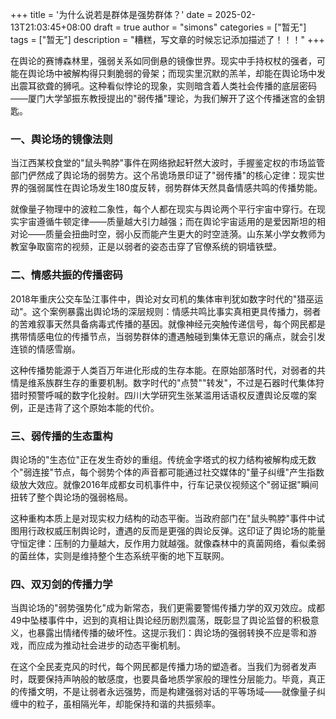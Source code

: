 +++
title = '为什么说若是群体是强势群体？'
date = 2025-02-13T21:03:45+08:00
draft = true
author = "simons"
categories = ["暂无"]
tags = ["暂无"]
description = "糟糕，写文章的时候忘记添加描述了！！！"
+++

在舆论的赛博森林里，强弱关系如同倒悬的镜像世界。现实中手持权杖的强者，可能在舆论场中被解构得只剩脆弱的骨架；而现实里沉默的羔羊，却能在舆论场中发出震耳欲聋的狮吼。这种看似悖论的现象，实则暗含着人类社会传播的底层密码——厦门大学邹振东教授提出的"弱传播"理论，为我们解开了这个传播迷宫的金钥匙。

### 一、舆论场的镜像法则
当江西某校食堂的"鼠头鸭脖"事件在网络掀起轩然大波时，手握鉴定权的市场监管部门俨然成了舆论场的弱势方。这个吊诡场景印证了"弱传播"的核心定律：现实世界的强弱属性在舆论场发生180度反转，弱势群体天然具备情感共鸣的传播势能。

就像量子物理中的波粒二象性，每个人都在现实与舆论两个平行宇宙中穿行。在现实宇宙遵循牛顿定律——质量越大引力越强；而在舆论宇宙适用的是爱因斯坦的相对论——质量会扭曲时空，弱小反而能产生更大的时空涟漪。山东某小学女教师为教室争取窗帘的视频，正是以弱者的姿态击穿了官僚系统的铜墙铁壁。

### 二、情感共振的传播密码
2018年重庆公交车坠江事件中，舆论对女司机的集体审判犹如数字时代的"猎巫运动"。这个案例暴露出舆论场的深层规则：情感共鸣比事实真相更具传播力，弱者的苦难叙事天然具备病毒式传播的基因。就像神经元突触传递信号，每个网民都是携带情感电位的传播节点，当弱势群体的遭遇触碰到集体无意识的痛点，就会引发连锁的情感雪崩。

这种传播势能源于人类百万年进化形成的生存本能。在原始部落时代，对弱者的共情是维系族群生存的重要机制。数字时代的"点赞""转发"，不过是石器时代集体狩猎时预警呼喊的数字化投射。四川大学研究生张某滥用话语权反遭舆论反噬的案例，正是违背了这个原始本能的代价。

### 三、弱传播的生态重构
舆论场的"生态位"正在发生奇妙的重组。传统金字塔式的权力结构被解构成无数个"弱连接"节点，每个弱势个体的声音都可能通过社交媒体的"量子纠缠"产生指数级放大效应。就像2016年成都女司机事件中，行车记录仪视频这个"弱证据"瞬间扭转了整个舆论场的强弱格局。

这种重构本质上是对现实权力结构的动态平衡。当政府部门在"鼠头鸭脖"事件中试图用行政权威压制舆论时，遭遇的反而是更强的舆论反弹。这印证了舆论场的能量守恒定律：压制的力量越大，反作用力就越强。就像森林中的真菌网络，看似柔弱的菌丝体，实则是维持整个生态系统平衡的地下互联网。

### 四、双刃剑的传播力学
当舆论场的"弱势强势化"成为新常态，我们更需要警惕传播力学的双刃效应。成都49中坠楼事件中，迟到的真相让舆论经历剧烈震荡，既彰显了舆论监督的积极意义，也暴露出情绪传播的破坏性。这提示我们：舆论场的强弱转换不应是零和游戏，而应成为推动社会进步的动态平衡机制。

在这个全民麦克风的时代，每个网民都是传播力场的塑造者。当我们为弱者发声时，既要保持声呐般的敏感度，也要具备地质学家般的理性分层能力。毕竟，真正的传播文明，不是让弱者永远强势，而是构建强弱对话的平等场域——就像量子纠缠中的粒子，虽相隔光年，却能保持和谐的共振频率。
